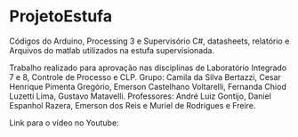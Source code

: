 # ProjetoEstufa

Códigos do Arduino, Processing 3 e Supervisório C#, datasheets, relatório e Arquivos do matlab utilizados na estufa supervisionada.

Trabalho realizado para aprovação nas disciplinas de Laboratório Integrado 7 e 8, Controle de Processo e CLP. Grupo: Camila da Silva Bertazzi, Cesar Henrique Pimenta Gregório, Emerson Castelhano Voltarelli, Fernanda Chiod Luzetti Lima, Gustavo Matavelli. Professores: André Luiz Gontijo, Daniel Espanhol Razera, Emerson dos Reis e Muriel de Rodrigues e Freire.

Link para o vídeo no Youtube:

